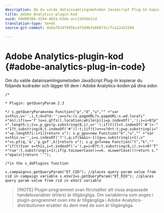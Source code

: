 ```yaml
---
description: Om du valde datainsamlingsmetoden JavaScript Plug-In kopierar du följande kodrader och lägger till dem i Adobe Analytics-koden på dina sidor.
title: Adobe Analytics-plugin-kod
uuid: 60d80366-d144-465a-b3de-acc2341be1cd
translation-type: tm+mt
source-git-commit: dabaf6247695bc4f3d9bfe668f3ccfca12a52269

---
```



# Adobe Analytics-plugin-kod {#adobe-analytics-plug-in-code}

Om du valde datainsamlingsmetoden JavaScript Plug-In kopierar du följande kodrader och lägger till dem i Adobe Analytics-koden på dina sidor.

`/*`

`* Plugin: getQueryParam 2.3`

```
*/ s.getQueryParam=new Function("p","d","u","" +"var s=this,v='',i,t;d=d?d:'';u=u?u:(s.pageURL?s.pageURL:s.wd.locati" +"on);if(u=='f')u=s.gtfs().location;while(p){i=p.indexOf(',');i=i<0?p" +".length:i;t=s.p_gpv(p.substring(0,i),u+'');if(t){t=t.indexOf('#')>-" +"1?t.substring(0,t.indexOf('#')):t;}if(t)v+=v?d+t:t;p=p.substring(i=" +"=p.length?i:i+1)}return v"); s.p_gpv=new Function("k","u","" +"var s=this,v='',i=u.indexOf('?'),q;if(k&&i>-1){q=u.substring(i+1);v" +"=s.pt(q,'&','p_gvf',k)}return v"); s.p_gvf=new Function("t","k","" +"if(t){var s=this,i=t.indexOf('='),p=i<0?t:t.substring(0,i),v=i<0?'T" +"rue':t.substring(i+1);if(p.toLowerCase()==k. oLowerCase())return s." +"epa(v)}return ''");
```

`/*in the s_doPlugins function`

```
s.campaign=s.getQueryParam("ET_CID"); //places query param value from cid in campaign variable s.eVar2=s.getQueryParam("ET_RID"); //places query param value from rid in eVar2 variable
```

>[!NOTE] Plugin-programmet ovan förutsätter att vissa anpassade handelsvariabler (eVars) är tillgängliga. Om variablerna som anges i plugin-programmet ovan inte är tillgängliga i Adobe Analytics-distributionen ersätter du dem med de som är tillgängliga.

